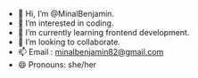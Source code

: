 - 👋 Hi, I’m @MinalBenjamin.
- 👀 I’m interested in coding.
- 🌱 I’m currently learning frontend development.
- 💞️ I’m looking to collaborate.
- 📫 Email : minalbenjamin82@gmail.com
- 😄 Pronouns: she/her

<!---
MinalBenjamin/MinalBenjamin is a ✨ special ✨ repository because its `README.md` (this file) appears on your GitHub profile.
You can click the Preview link to take a look at your changes.
--->
